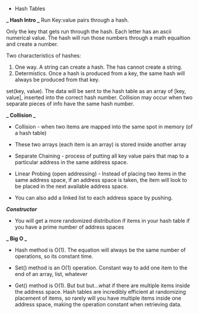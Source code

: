 - Hash Tables

**_ Hash Intro _**
Run Key:value pairs through a hash.

Only the key that gets run through the hash. Each letter has an ascii numerical value. The hash will run those numbers through a math equaltion and create a number.

Two characteristics of hashes:

1. One way. A string can create a hash. The has cannot create a string.
2. Determistics. Once a hash is produced from a key, the same hash will always be produced from that key.

set(key, value). The data will be sent to the hash table as an array of [key, value], inserted into the correct hash number. Collision may occur when two separate pieces of info have the same hash number.

**_ Collision _**

- Collision - when two items are mapped into the same spot in memory (of a hash table)

- These two arrays (each item is an array) is stored inside another array

- Separate Chaining - process of putting all key value pairs that map to a particular address in the same address space.

- Linear Probing (open addressing) - Instead of placing two items in the same address space, if an address space is taken, the item will look to be placed in the next available address space.

- You can also add a linked list to each address space by pushing.

**_Constructor_**

- You will get a more randomized distribution if items in your hash table if you have a prime number of address spaces

**_ Big O _**

- Hash method is O(1). The equation will always be the same number of operations, so its constant time.

- Set() method is an O(1) operation. Constant way to add one item to the end of an array, list, whatever

- Get() method is O(1). But but but...what if there are multiple items inside the address space. Hash tables are incredibly efficient at randomizing placement of items, so rarely will you have multiple items inside one address space, making the operation constant when retrieving data.
